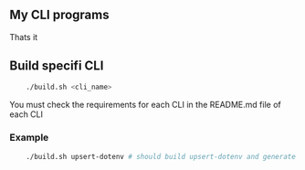 ## My CLI programs

Thats it

## Build specifi CLI

```bash
	./build.sh <cli_name>
```

You must check the requirements for each CLI in the README.md file of each CLI

### Example

```bash
	./build.sh upsert-dotenv # should build upsert-dotenv and generate upsert-dotenv.out binary
```
